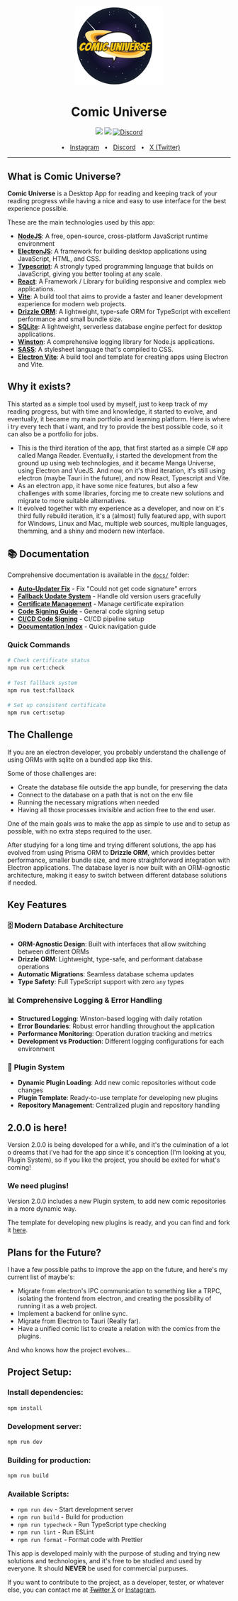 <div align="center">
  <img src="https://github.com/pablovsouza/comic-universe/blob/main/src/renderer/assets/icon.svg?raw=true" width="200">
  <h1>Comic Universe</h1>
  <img src="https://img.shields.io/badge/PRs-welcome-brightgreen.svg" />
  <a href="https://github.com/pablovsouza/comic-universe/blob/master/LICENSE"><img src="https://img.shields.io/badge/license-MIT-blue" /></a>
  <a href="https://discord.gg/gPsQkDGDfc"><img alt="Discord" src="https://img.shields.io/discord/1270554232260526120?label=Discord"></a>
  <br />
  <br />
  <span>&nbsp;&nbsp;•&nbsp;&nbsp;</span>
  <a href="https://www.instagram.com/opablosouza/">Instagram</a>
  <span>&nbsp;&nbsp;•&nbsp;&nbsp;</span>
  <a href="https://discord.gg/gPsQkDGDfc">Discord</a>
  <span>&nbsp;&nbsp;•&nbsp;&nbsp;</span>
  <a href="https://x.com/opablosouza">X (Twitter)</a>
  <br />
  <hr />
</div>

## What is Comic Universe?

**Comic Universe** is a Desktop App for reading and keeping track of your reading progress while having a nice and easy to use interface for the best experience possible.

These are the main technologies used by this app:

- [**NodeJS**](https://nodejs.org/): A free, open-source, cross-platform JavaScript runtime environment
- [**ElectronJS**](https://www.electronjs.org/): A framework for building desktop applications using JavaScript, HTML, and CSS.
- [**Typescript**](https://www.typescriptlang.org/): A strongly typed programming language that builds on JavaScript, giving you better tooling at any scale.
- [**React**](https://react.dev/): A Framework / Library for building responsive and complex web applications.
- [**Vite**](https://vitejs.dev/): A build tool that aims to provide a faster and leaner development experience for modern web projects.
- [**Drizzle ORM**](https://orm.drizzle.team/): A lightweight, type-safe ORM for TypeScript with excellent performance and small bundle size.
- [**SQLite**](https://www.sqlite.org/): A lightweight, serverless database engine perfect for desktop applications.
- [**Winston**](https://github.com/winstonjs/winston): A comprehensive logging library for Node.js applications.
- [**SASS**](https://sass-lang.com/): A stylesheet language that's compiled to CSS.
- [**Electron Vite**](https://electron-vite.org/): A build tool and template for creating apps using Electron and Vite.

## Why it exists?

This started as a simple tool used by myself, just to keep track of my reading progress, but with time and knowledge, it started to evolve, and eventually, it became my main portfolio and learning platform. Here is where i try every tech that i want, and try to provide the best possible code, so it can also be a portfolio for jobs.

- This is the third iteration of the app, that first started as a simple C# app called Manga Reader. Eventually, i started the development from the ground up using web technologies, and it became Manga Universe, using Electron and VueJS. And now, on it's third iteration, it's still using electron (maybe Tauri in the future), and now React, Typescript and Vite.
- As an electron app, it have some nice features, but also a few challenges with some libraries, forcing me to create new solutions and migrate to more suitable alternatives.
- It evolved together with my experience as a developer, and now on it's third fully rebuild iteration, it's a (almost) fully featured app, with suport for Windows, Linux and Mac, multiple web sources, multiple languages, themming, and a shiny and modern new interface.

## 📚 Documentation

Comprehensive documentation is available in the [`docs/`](./docs/) folder:

- **[Auto-Updater Fix](./docs/AUTO_UPDATER_FIX.md)** - Fix "Could not get code signature" errors
- **[Fallback Update System](./docs/FALLBACK_UPDATE_SYSTEM.md)** - Handle old version users gracefully
- **[Certificate Management](./docs/CERTIFICATE_EXPIRATION.md)** - Manage certificate expiration
- **[Code Signing Guide](./docs/CODE_SIGNING.md)** - General code signing setup
- **[CI/CD Code Signing](./docs/CI_CD_CODE_SIGNING.md)** - CI/CD pipeline setup
- **[Documentation Index](./docs/INDEX.md)** - Quick navigation guide

### Quick Commands

```bash
# Check certificate status
npm run cert:check

# Test fallback system
npm run test:fallback

# Set up consistent certificate
npm run cert:setup
```

## The Challenge

If you are an electron developer, you probably understand the challenge of using ORMs with sqlite on a bundled app like this.

Some of those challenges are:

- Create the database file outside the app bundle, for preserving the data
- Connect to the database on a path that is not on the env file
- Running the necessary migrations when needed
- Having all those processes invisible and action free to the end user.

One of the main goals was to make the app as simple to use and to setup as possible, with no extra steps required to the user.

After studying for a long time and trying different solutions, the app has evolved from using Prisma ORM to **Drizzle ORM**, which provides better performance, smaller bundle size, and more straightforward integration with Electron applications. The database layer is now built with an ORM-agnostic architecture, making it easy to switch between different database solutions if needed.

## Key Features

### 🗄️ **Modern Database Architecture**

- **ORM-Agnostic Design**: Built with interfaces that allow switching between different ORMs
- **Drizzle ORM**: Lightweight, type-safe, and performant database operations
- **Automatic Migrations**: Seamless database schema updates
- **Type Safety**: Full TypeScript support with zero `any` types

### 📊 **Comprehensive Logging & Error Handling**

- **Structured Logging**: Winston-based logging with daily rotation
- **Error Boundaries**: Robust error handling throughout the application
- **Performance Monitoring**: Operation duration tracking and metrics
- **Development vs Production**: Different logging configurations for each environment

### 🔌 **Plugin System**

- **Dynamic Plugin Loading**: Add new comic repositories without code changes
- **Plugin Template**: Ready-to-use template for developing new plugins
- **Repository Management**: Centralized plugin and repository handling

## 2.0.0 is here!

Version 2.0.0 is being developed for a while, and it's the culmination of a lot o dreams that i've had for the app since it's conception (I'm looking at you, Plugin System), so if you like the project, you should be exited for what's coming!

### We need plugins!

Version 2.0.0 includes a new Plugin system, to add new comic repositories in a more dynamic way.

The template for developing new plugins is ready, and you can find and fork it [here](https://github.com/pablovsouza/comic-universe-plugin-template).

## Plans for the Future?

I have a few possible paths to improve the app on the future, and here's my current list of maybe's:

- Migrate from electron's IPC communication to something like a TRPC, isolating the frontend from electron, and creating the possibility of running it as a web project.
- Implement a backend for online sync.
- Migrate from Electron to Tauri (Really far).
- Have a unified comic list to create a relation with the comics from the plugins.

And who knows how the project evolves...

## Project Setup:

### Install dependencies:

```bash
npm install
```

### Development server:

```bash
npm run dev
```

### Building for production:

```bash
npm run build
```

### Available Scripts:

- `npm run dev` - Start development server
- `npm run build` - Build for production
- `npm run typecheck` - Run TypeScript type checking
- `npm run lint` - Run ESLint
- `npm run format` - Format code with Prettier

This app is developed mainly with the purpose of studing and trying new solutions and technologies, and it's free to be studied and used by everyone. It should **NEVER** be used for commercial purpuses.

If you want to contribute to the project, as a developer, tester, or whatever else, you can contact me at [~~Twitter~~ X](https://twitter.com/opablosouza) or [Instagram](https://www.instagram.com/opablosouza/).
